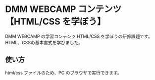 # DMM WEBCAMP コンテンツ【HTML/CSS を学ぼう】

DMM WEBCAMP の学習コンテンツ HTML/CSS を学ぼうの研修課題です。  
HTML、CSSの基本書式を学びました。

## 使い方

html/css ファイルのため、PC のブラウザで実行できます。
